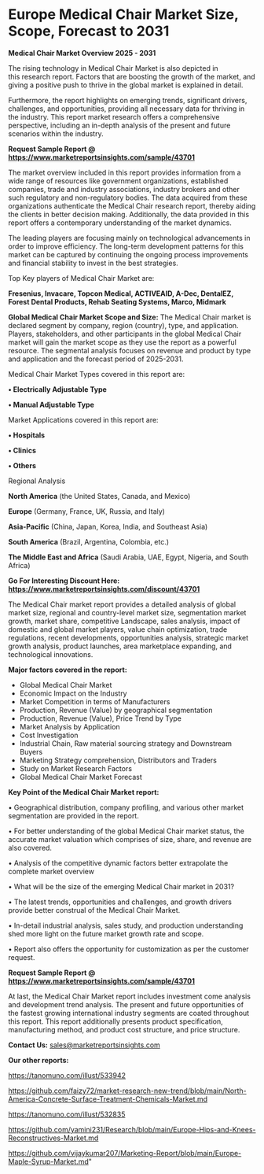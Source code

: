 # Europe Medical Chair Market Size, Scope, Forecast to 2031

<Strong> Medical Chair Market Overview 2025 - 2031</strong>

The rising technology in Medical Chair Market is also depicted in this research report. Factors that are boosting the growth of the market, and giving a positive push to thrive in the global market is explained in detail.

Furthermore, the report highlights on emerging trends, significant drivers, challenges, and opportunities, providing all necessary data for thriving in the industry. This report market research offers a comprehensive perspective, including an in-depth analysis of the present and future scenarios within the industry.

<strong>Request Sample Report @ <a href=https://www.marketreportsinsights.com/sample/43701>https://www.marketreportsinsights.com/sample/43701</a></strong>

The market overview included in this report provides information from a wide range of resources like government organizations, established companies, trade and industry associations, industry brokers and other such regulatory and non-regulatory bodies. The data acquired from these organizations authenticate the Medical Chair research report, thereby aiding the clients in better decision making. Additionally, the data provided in this report offers a contemporary understanding of the market dynamics.

The leading players are focusing mainly on technological advancements in order to improve efficiency. The long-term development patterns for this market can be captured by continuing the ongoing process improvements and financial stability to invest in the best strategies.

Top Key players of Medical Chair Market are:

<strong>Fresenius, Invacare, Topcon Medical, ACTIVEAID, A-Dec, DentalEZ, Forest Dental Products, Rehab Seating Systems, Marco, Midmark</strong>

<strong><b>Global Medical Chair Market Scope and Size:</b></strong>
The Medical Chair market is declared segment by company, region (country), type, and application. Players, stakeholders, and other participants in the global Medical Chair market will gain the market scope as they use the report as a powerful resource. The segmental analysis focuses on revenue and product by type and application and the forecast period of 2025-2031.

Medical Chair Market Types covered in this report are:

<strong>•  Electrically Adjustable Type

•  Manual Adjustable Type</strong>

Market Applications covered in this report are:

<strong>•  Hospitals

•  Clinics

•  Others</strong> 

Regional Analysis

<strong>North America</strong> (the United States, Canada, and Mexico)

<strong>Europe</strong> (Germany, France, UK, Russia, and Italy)

<strong>Asia-Pacific</strong> (China, Japan, Korea, India, and Southeast Asia)

<strong>South America</strong> (Brazil, Argentina, Colombia, etc.)

<strong>The Middle East and Africa</strong> (Saudi Arabia, UAE, Egypt, Nigeria, and South Africa)

<strong>Go For Interesting Discount Here: <a href=https://www.marketreportsinsights.com/discount/43701>https://www.marketreportsinsights.com/discount/43701</a></strong>

The Medical Chair market report provides a detailed analysis of global market size, regional and country-level market size, segmentation market growth, market share, competitive Landscape, sales analysis, impact of domestic and global market players, value chain optimization, trade regulations, recent developments, opportunities analysis, strategic market growth analysis, product launches, area marketplace expanding, and technological innovations.

<strong><b>Major factors covered in the report:</b></strong>
<ul>
  <li>Global Medical Chair Market </li>
  <li>Economic Impact on the Industry</li>
  <li>Market Competition in terms of Manufacturers</li>
  <li>Production, Revenue (Value) by geographical segmentation</li>
  <li>Production, Revenue (Value), Price Trend by Type</li>
  <li>Market Analysis by Application</li>
  <li>Cost Investigation</li>
  <li>Industrial Chain, Raw material sourcing strategy and Downstream Buyers</li>
  <li>Marketing Strategy comprehension, Distributors and Traders</li>
  <li>Study on Market Research Factors</li>
  <li>Global Medical Chair Market Forecast</li>
</ul>

<strong><b>Key Point of the Medical Chair Market report:</b></strong>

• Geographical distribution, company profiling, and various other market segmentation are provided in the report.

• For better understanding of the global Medical Chair market status, the accurate market valuation which comprises of size, share, and revenue are also covered.

• Analysis of the competitive dynamic factors better extrapolate the complete market overview

• What will be the size of the emerging Medical Chair market in 2031?

• The latest trends, opportunities and challenges, and growth drivers provide better construal of the Medical Chair Market.

• In-detail industrial analysis, sales study, and production understanding shed more light on the future market growth rate and scope.

• Report also offers the opportunity for customization as per the customer request.

<strong>Request Sample Report @ <a href=https://www.marketreportsinsights.com/sample/43701>https://www.marketreportsinsights.com/sample/43701</a></strong>

At last, the Medical Chair Market report includes investment come analysis and development trend analysis. The present and future opportunities of the fastest growing international industry segments are coated throughout this report. This report additionally presents product specification, manufacturing method, and product cost structure, and price structure.

<strong>Contact Us:</strong>
sales@marketreportsinsights.com

<strong>Our other reports:</strong>

<a href=https://tanomuno.com/illust/533942>https://tanomuno.com/illust/533942</a>

<a href=https://github.com/faizy72/market-research-new-trend/blob/main/North-America-Concrete-Surface-Treatment-Chemicals-Market.md>https://github.com/faizy72/market-research-new-trend/blob/main/North-America-Concrete-Surface-Treatment-Chemicals-Market.md</a>

<a href=https://tanomuno.com/illust/532835>https://tanomuno.com/illust/532835</a>

<a href=https://github.com/yamini231/Research/blob/main/Europe-Hips-and-Knees-Reconstructives-Market.md>https://github.com/yamini231/Research/blob/main/Europe-Hips-and-Knees-Reconstructives-Market.md</a>

<a href=https://github.com/vijaykumar207/Marketing-Report/blob/main/Europe-Maple-Syrup-Market.md>https://github.com/vijaykumar207/Marketing-Report/blob/main/Europe-Maple-Syrup-Market.md</a>"
